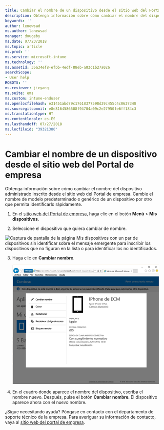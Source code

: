 ```yaml
---
title: Cambiar el nombre de un dispositivo desde el sitio web del Portal de empresa
description: Obtenga información sobre cómo cambiar el nombre del dispositivo desde el sitio web del Portal de empresa.
keywords: ''
author: lenewsad
ms.author: lanewsad
manager: dougeby
ms.date: 07/23/2018
ms.topic: article
ms.prod: ''
ms.service: microsoft-intune
ms.technology: ''
ms.assetid: 35a34ef8-efbb-4edf-88eb-a03c1b27a026
searchScope:
- User help
ROBOTS: ''
ms.reviewer: jieyang
ms.suite: ems
ms.custom: intune-enduser
ms.openlocfilehash: e31451abd79c17618377598d29c455c4c0637348
ms.sourcegitcommit: e8e8164586508f94704a09c2e27950fe6ff184c3
ms.translationtype: HT
ms.contentlocale: es-ES
ms.lasthandoff: 07/27/2018
ms.locfileid: "39321380"
---
```

# <a name="rename-your-device-from-the-company-portal-website"></a>Cambiar el nombre de un dispositivo desde el sitio web del Portal de empresa

Obtenga información sobre cómo cambiar el nombre del dispositivo administrado inscrito desde el sitio web del Portal de empresa. Cambie el nombre de modelo predeterminado o genérico de un dispositivo por otro que permita identificarlo rápidamente.  

1. En el [sitio web del Portal de empresa](https://portal.manage.microsoft.com/HelpDeskDialog), haga clic en el botón __Menú__ > __Mis dispositivos__.

2. Seleccione el dispositivo que quiera cambiar de nombre.

![Captura de pantalla de la página Mis dispositivos con un par de dispositivos sin identificar sobre el mensaje emergente para inscribir los dispositivos que no figuran en la lista o para identificar los no identificados.](./media/macOS_enroll_002_tap_here_banner.png)  

3. Haga clic en **Cambiar nombre**.  

   ![Todas las opciones de un dispositivo seleccionado en el sitio web del Portal de empresa, incluidas Cambiar nombre, Quitar, Restablecer dispositivo, Restablecer código de acceso y Bloqueo remoto. ](./media/iwp-screen-with-all-options.png)  
    

4. En el cuadro donde aparece el nombre del dispositivo, escriba el nombre nuevo. Después, pulse el botón **Cambiar nombre**. El dispositivo aparece ahora con el nuevo nombre.

¿Sigue necesitando ayuda? Póngase en contacto con el departamento de soporte técnico de la empresa. Para averiguar su información de contacto, vaya al [sitio web del portal de empresa](https://portal.manage.microsoft.com/HelpDeskDialog).
